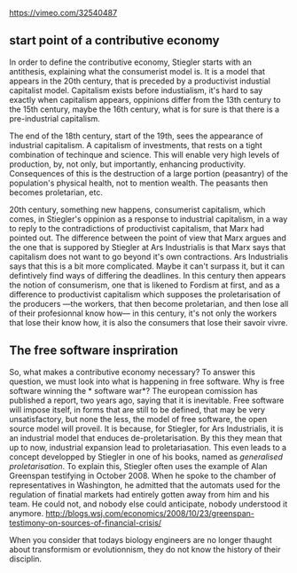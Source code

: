 https://vimeo.com/32540487

## start point of a contributive economy

In order to define the contributive economy, Stiegler starts with an antithesis, explaining what the consumerist model is. It is a model that appears in the 20th century, that is preceded by a productivist industial capitalist model. Capitalism exists before industialism, it's hard to say exactly when capitalism appears, oppinions differ from the 13th century to the 15th century, maybe the 16th century, what is for sure is that there is a pre-industrial capitalism.

The end of the 18th century, start of the 19th, sees the appearance of industrial capitalism. A capitalism of investments, that rests on a tight combination of techinque and science. This will enable very high levels of production, by, not only, but importantly, enhancing productivity. Consequences of this is the destruction of a large portion (peasantry) of the population's physical health, not to mention wealth. The peasants then becomes proletarian, etc.

20th century, something new happens, consumerist capitalism, which comes, in Stiegler's oppinion as a response to industrial capitalism, in a way to reply to the contradictions of productivist capitalism, that Marx had pointed out. The difference between the point of view that Marx argues and the one that is suppored by Stiegler at Ars Industrialis is that Marx says that capitalism does not want to go beyond it's own contractions. Ars Industrialis says that this is a bit more complicated. Maybe it can't surpass it, but it can defintively find ways of differing the deadlines.
In this century then appears the notion of consumerism, one that is likened to Fordism at first, and as a difference to productivist capitalism which supposes the proletarisation of the producers —the workers, that then become proletarian, and then lose all of their profesionnal know how— in this century, it's not only the workers that lose their know how, it is also the consumers that lose their savoir vivre.

## The free software inspriration

So, what makes a contributive economy necessary? To answer this question, we must look into what is happening in free software. Why is free software winning the * software war*? The european comission has published a report, two years ago, saying that it is inevitable. Free software will impose itself, in forms that are still to be defined, that may be very unsatisfactory, but none the less, the model of free software, the open source model will proveil. It is because, for Stiegler, for Ars Industrialis, it is an industrial model that enduces de-proletarisation. By this they mean that up to now, industrial expansion lead to proletariasation. This even leads to a concept developped by Stiegler in one of his books, named as *generalised proletarisation*. To explain this, Stiegler often uses the example of Alan Greenspan testifying in October 2008. When he spoke to the chamber of representatives in Washington, he admitted that the automats used for the regulation of finatial markets had entirely gotten away from him and his team. He could not, and nobody else could anticipate, nobody understood it anymore. http://blogs.wsj.com/economics/2008/10/23/greenspan-testimony-on-sources-of-financial-crisis/

When you consider that todays biology engineers are no longer thaught about transformism or evolutionnism, they do not know the history of their disciplin.
